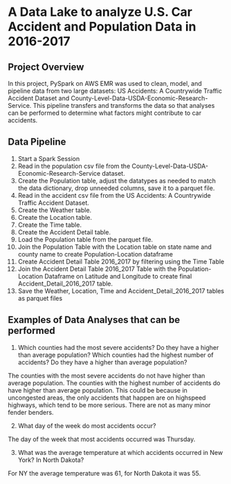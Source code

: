 # A Data Lake to analyze U.S. Car Accident and Population Data in 2016-2017 
## Project Overview

In this project, PySpark on AWS EMR was used to clean, model, and pipeline data from two large datasets: US Accidents: A Countrywide Traffic Accident Dataset and County-Level-Data-USDA-Economic-Research-Service. This pipeline transfers and transforms the data so that analyses can be performed to determine what factors might contribute to car accidents. 


## Data Pipeline

1. Start a Spark Session
2. Read in the population csv file from the County-Level-Data-USDA-Economic-Research-Service dataset.
3. Create the Population table, adjust the datatypes as needed to match the data dictionary, drop unneeded columns, save it to a parquet file.
4. Read in the accident csv file from the US Accidents: A Countrywide Traffic Accident Dataset.
5. Create the Weather table.
6. Create the Location table.
7. Create the Time table.
8. Create the Accident Detail table.
9. Load the Population table from the parquet file.
10. Join the Population Table with the Location table on state name and county name to create Population-Location dataframe
11. Create Accident Detail Table 2016_2017 by filtering using the Time Table
12. Join the Accident Detail Table 2016_2017 Table with the Population-Location Dataframe on Latitude and Longitude to create final Accident_Detail_2016_2017 table.
13. Save the Weather, Location, Time and Accident_Detail_2016_2017 tables as parquet files


## Examples of Data Analyses that can be performed

1. Which counties had the most severe accidents? Do they have a higher than average population? Which counties had the highest number of accidents? Do they have a higher than average population?

The counties with the most severe accidents do not have higher than average population. The counties with the highest number of accidents do have higher than average population. This could be because in uncongested areas, the only accidents that happen are on highspeed highways, which tend to be more serious. There are not as many minor fender benders.

2. What day of the week do most accidents occur?

The day of the week that most accidents occurred was Thursday.

3. What was the average temperature at which accidents occurred in New York? In North Dakota?

For NY the average temperature was 61, for North Dakota it was 55.

